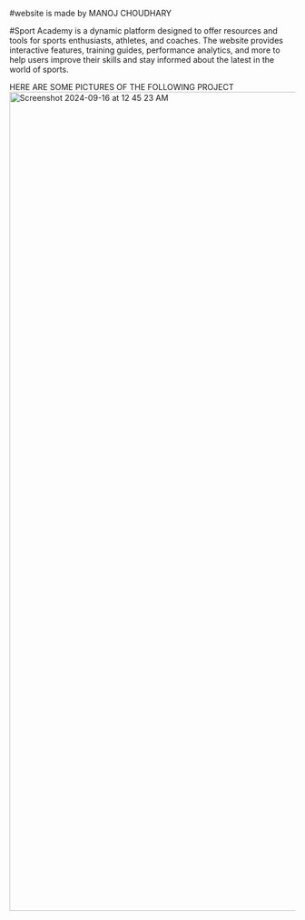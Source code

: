 #website is made by MANOJ CHOUDHARY

#Sport Academy is a dynamic platform designed to offer resources and tools for sports enthusiasts, athletes, and coaches. The website provides interactive features, training guides, performance analytics, and more to help users improve their skills and stay informed about the latest in the world of sports.

HERE ARE SOME PICTURES OF THE FOLLOWING PROJECT
<img width="1440" alt="Screenshot 2024-09-16 at 12 45 23 AM" src="https://github.com/user-attachments/assets/11e345f5-8551-4aa3-8e7d-33e7edbb8c18">

